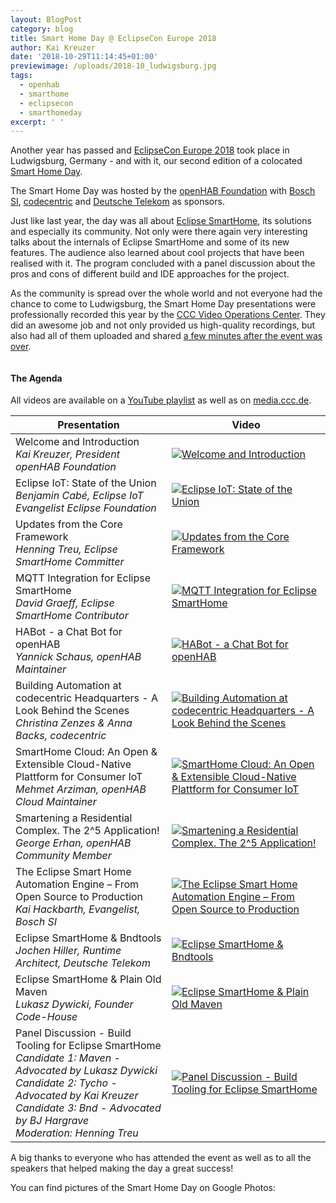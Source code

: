 ```yaml
---
layout: BlogPost
category: blog
title: Smart Home Day @ EclipseCon Europe 2018
author: Kai Kreuzer
date: '2018-10-29T11:14:45+01:00'
previewimage: /uploads/2018-10_ludwigsburg.jpg
tags:
  - openhab
  - smarthome
  - eclipsecon
  - smarthomeday
excerpt: ' '
---
```

Another year has passed and [EclipseCon Europe 2018](https://www.eclipsecon.org/europe2018/) took place in Ludwigsburg, Germany - and with it, our second edition of a colocated [Smart Home Day](https://www.eclipsecon.org/europe2018/smarthome).

The Smart Home Day was hosted by the [openHAB Foundation](https://www.openhabfoundation.org/) with [Bosch SI](https://www.bosch-si.com), [codecentric](https://www.codecentric.de) and [Deutsche Telekom](https://www.qivicon.com/en/) as sponsors.
<!-- more -->
Just like last year, the day was all about [Eclipse SmartHome](https://www.eclipse.org/smarthome/), its solutions and especially its community.
Not only were there again very interesting talks about the internals of Eclipse SmartHome and some of its new features. The audience also learned about cool projects that have been realised with it. The program concluded with a panel discussion about the pros and cons of different build and IDE approaches for the project.

As the community is spread over the whole world and not everyone had the chance to come to Ludwigsburg, the Smart Home Day presentations were professionally recorded this year by the [CCC Video Operations Center](https://c3voc.de/). They did an awesome job and not only provided us high-quality recordings, but also had all of them uploaded and shared [a few minutes after the event was over](https://twitter.com/kaikreuzer/status/1053999503471243264).

<!--{:.center}-->
<img class="img-responsive" src="/uploads/2018-10_shd.jpg" alt="">

#### The Agenda

All videos are available on a [YouTube playlist](https://www.youtube.com/playlist?list=PLEGbpQEn6rvyikXIhZXmuztwgUz7V8Ufs) as well as on [media.ccc.de](https://media.ccc.de/c/ece-shd18).

| Presentation | Video |
|-|-|
| Welcome and Introduction<br/>_Kai Kreuzer, President openHAB Foundation_ | [![Welcome and Introduction](https://img.youtube.com/vi/t3Z-QB0N-GM/2.jpg)](https://www.youtube.com/watch?v=t3Z-QB0N-GM&list=PLEGbpQEn6rvyikXIhZXmuztwgUz7V8Ufs&index=2&t=0s) |
| Eclipse IoT: State of the Union<br/>_Benjamin Cabé, Eclipse IoT Evangelist Eclipse Foundation_ | [![Eclipse IoT: State of the Union](https://img.youtube.com/vi/PvD8o4ILq4Y/1.jpg)](https://www.youtube.com/watch?v=PvD8o4ILq4Y&list=PLEGbpQEn6rvyikXIhZXmuztwgUz7V8Ufs&index=3&t=0s) |
| Updates from the Core Framework<br/>_Henning Treu, Eclipse SmartHome Committer_ | [![Updates from the Core Framework](https://img.youtube.com/vi/fdhNg-ZTe54/2.jpg)](https://www.youtube.com/watch?v=fdhNg-ZTe54&list=PLEGbpQEn6rvyikXIhZXmuztwgUz7V8Ufs&index=4&t=0s) |
| MQTT Integration for Eclipse SmartHome<br/>_David Graeff, Eclipse SmartHome Contributor_ | [![MQTT Integration for Eclipse SmartHome](https://img.youtube.com/vi/QkD8tJrGV6Q/3.jpg)](https://www.youtube.com/watch?v=QkD8tJrGV6Q&list=PLEGbpQEn6rvyikXIhZXmuztwgUz7V8Ufs&index=12&t=0s) |
| HABot - a Chat Bot for openHAB<br/>_Yannick Schaus, openHAB Maintainer_ | [![HABot - a Chat Bot for openHAB](https://img.youtube.com/vi/y_3U4zcD5i4/2.jpg)](https://www.youtube.com/watch?v=y_3U4zcD5i4&list=PLEGbpQEn6rvyikXIhZXmuztwgUz7V8Ufs&index=6&t=0s) |
| Building Automation at codecentric Headquarters - A Look Behind the Scenes<br/>_Christina Zenzes & Anna Backs, codecentric_ | [![Building Automation at codecentric Headquarters - A Look Behind the Scenes](https://img.youtube.com/vi/TjxCG2vED5M/1.jpg)](https://www.youtube.com/watch?v=TjxCG2vED5M&list=PLEGbpQEn6rvyikXIhZXmuztwgUz7V8Ufs&index=5&t=0s) |
| SmartHome Cloud: An Open & Extensible Cloud-Native Plattform for Consumer IoT<br/>_Mehmet Arziman, openHAB Cloud Maintainer_ | [![SmartHome Cloud: An Open & Extensible Cloud-Native Plattform for Consumer IoT](https://img.youtube.com/vi/CtqjrZ0lDBY/2.jpg)](https://www.youtube.com/watch?v=CtqjrZ0lDBY&list=PLEGbpQEn6rvyikXIhZXmuztwgUz7V8Ufs&index=7&t=0s) |
| Smartening a Residential Complex. The 2^5 Application!<br/>_George Erhan, openHAB Community Member_ | [![Smartening a Residential Complex. The 2^5 Application!](https://img.youtube.com/vi/Xct2o_up6L8/1.jpg)](https://www.youtube.com/watch?v=Xct2o_up6L8&list=PLEGbpQEn6rvyikXIhZXmuztwgUz7V8Ufs&index=8&t=0s) |
| The Eclipse Smart Home Automation Engine – From Open Source to Production<br/>_Kai Hackbarth, Evangelist, Bosch SI_ | [![The Eclipse Smart Home Automation Engine – From Open Source to Production](https://img.youtube.com/vi/bBIXWbje17Y/1.jpg)](https://www.youtube.com/watch?v=bBIXWbje17Y&list=PLEGbpQEn6rvyikXIhZXmuztwgUz7V8Ufs&index=9&t=0s) |
| Eclipse SmartHome & Bndtools<br/>_Jochen Hiller, Runtime Architect, Deutsche Telekom_ | [![Eclipse SmartHome & Bndtools](https://img.youtube.com/vi/V7ycfWp9cbw/2.jpg)](https://www.youtube.com/watch?v=V7ycfWp9cbw&list=PLEGbpQEn6rvyikXIhZXmuztwgUz7V8Ufs&index=10&t=0s) |
| Eclipse SmartHome & Plain Old Maven<br/>_Lukasz Dywicki, Founder Code-House_ | [![Eclipse SmartHome & Plain Old Maven](https://img.youtube.com/vi/WBxCHxi1pM8/2.jpg)](https://www.youtube.com/watch?v=WBxCHxi1pM8&list=PLEGbpQEn6rvyikXIhZXmuztwgUz7V8Ufs&index=11&t=0s) |
| Panel Discussion - Build Tooling for Eclipse SmartHome<br/>_Candidate 1: Maven - Advocated by Lukasz Dywicki<br/>Candidate 2: Tycho - Advocated by Kai Kreuzer<br/>Candidate 3: Bnd - Advocated by BJ Hargrave<br/>Moderation: Henning Treu_ | [![Panel Discussion - Build Tooling for Eclipse SmartHome](https://img.youtube.com/vi/92szjGgt0SY/3.jpg)](https://www.youtube.com/watch?v=92szjGgt0SY&list=PLEGbpQEn6rvyikXIhZXmuztwgUz7V8Ufs&index=13&t=0s) |

A big thanks to everyone who has attended the event as well as to all the speakers that helped making the day a great success!

You can find pictures of the Smart Home Day on Google Photos:
<!--{:.center}-->
<a href="https://photos.app.goo.gl/Nw3UB1aLJCqBTxg57"><img class="img-responsive" src="/uploads/2018-10_googlephotos.jpg" alt=""></a>
